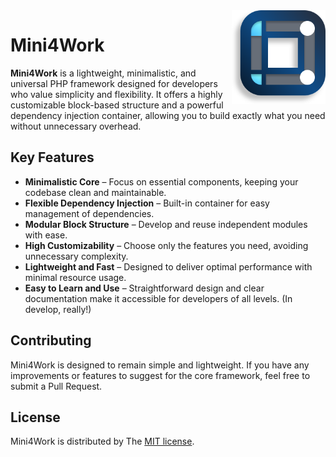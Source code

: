 <img align="right" width="150" height="150" src="https://raw.githubusercontent.com/mini4work/core/47eba08f5b4495cb0162990b50024c948155337b/logo/Mini4WorkLogo.svg" alt="Mini4Work Logo" title="Logo">

# Mini4Work

**Mini4Work** is a lightweight, minimalistic, and universal PHP framework designed for developers who value simplicity and flexibility. It offers a highly customizable block-based structure and a powerful dependency injection container, allowing you to build exactly what you need without unnecessary overhead.

## Key Features

- **Minimalistic Core** – Focus on essential components, keeping your codebase clean and maintainable.
- **Flexible Dependency Injection** – Built-in container for easy management of dependencies.
- **Modular Block Structure** – Develop and reuse independent modules with ease.
- **High Customizability** – Choose only the features you need, avoiding unnecessary complexity.
- **Lightweight and Fast** – Designed to deliver optimal performance with minimal resource usage.
- **Easy to Learn and Use** – Straightforward design and clear documentation make it accessible for developers of all levels. (In develop, really!)

## Contributing
Mini4Work is designed to remain simple and lightweight. If you have any improvements or features to suggest for the core framework, feel free to submit a Pull Request.

## License
Mini4Work is distributed by The [MIT license](https://opensource.org/licenses/MIT).